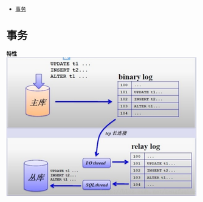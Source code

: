 <!-- GFM-TOC -->
* [事务](#事务)
<!-- GFM-TOC -->



# 事务
**特性**
![image](https://github.com/Wang520YY/wiki/blob/master/images/mysql_copy.png)


